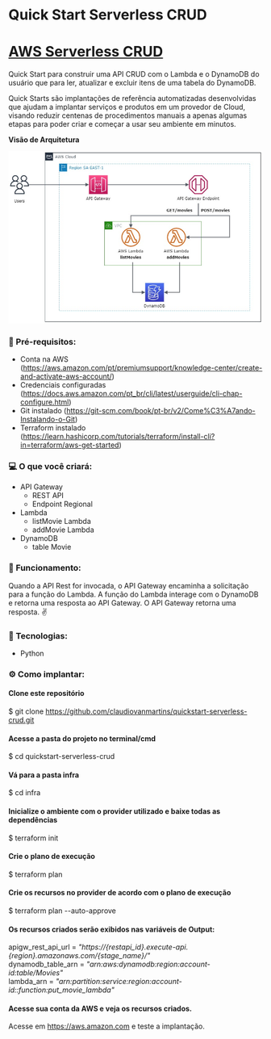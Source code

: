 
# Quick Start Serverless CRUD

<h1 align="left">
    <a href="https://docs.aws.amazon.com/pt_br/apigateway/latest/developerguide/http-api-dynamo-db.html/"> AWS Serverless CRUD</a>
</h1>
<p align="left"> Quick Start para construir uma API CRUD com o Lambda e o DynamoDB do usuário que para ler, atualizar e excluir itens de uma tabela do DynamoDB.

Quick Starts são implantações de referência automatizadas desenvolvidas que ajudam a implantar serviços e produtos em um provedor de Cloud, visando reduzir centenas de procedimentos manuais a apenas algumas etapas para poder criar e começar a usar seu ambiente em minutos. 

**Visão de Arquitetura** </br>

![Visão de Arquitetura](assets/architecture_serverless_crud.jpg)

### :bookmark_tabs: Pré-requisitos:
- Conta na AWS (https://aws.amazon.com/pt/premiumsupport/knowledge-center/create-and-activate-aws-account/)
- Credenciais configuradas (https://docs.aws.amazon.com/pt_br/cli/latest/userguide/cli-chap-configure.html)
- Git instalado (https://git-scm.com/book/pt-br/v2/Come%C3%A7ando-Instalando-o-Git)
- Terraform instalado (https://learn.hashicorp.com/tutorials/terraform/install-cli?in=terraform/aws-get-started)

### :computer: O que você criará:
<ul>
  <li>API Gateway
     <ul>
      <li>REST API</li>
      <li>Endpoint Regional</li>
    </ul>
  </li>
  <li>Lambda
    <ul>
      <li>listMovie Lambda</li>
      <li>addMovie Lambda</li>
    </ul>
  </li>
  <li>DynamoDB
    <ul>
      <li>table Movie</li>
    </ul>
  </li>
</ul>

### :ocean: Funcionamento:
Quando a API Rest for invocada, o API Gateway encaminha a solicitação para a função do Lambda. A função do Lambda interage com o DynamoDB e retorna uma resposta ao API Gateway. 
O API Gateway retorna uma resposta. :v:

### :toolbox: Tecnologias:
- Python

### :gear: Como implantar:

#### Clone este repositório
$ git clone https://github.com/claudiovanmartins/quickstart-serverless-crud.git

#### Acesse a pasta do projeto no terminal/cmd
$ cd quickstart-serverless-crud

#### Vá para a pasta infra
$ cd infra

#### Inicialize o ambiente com o provider utilizado e baixe todas as dependências
$ terraform init

#### Crie o plano de execução
$ terraform plan

#### Crie os recursos no provider de acordo com o plano de execução
$ terraform plan --auto-approve

#### Os recursos criados serão exibidos nas variáveis de Output:
apigw_rest_api_url = *"https://{restapi_id}.execute-api.{region}.amazonaws.com/{stage_name}/"* </br>
dynamodb_table_arn = *"arn:aws:dynamodb:region:account-id:table/Movies"* </br>
lambda_arn = *"arn:partition:service:region:account-id::function:put_movie_lambda"* </br>

#### Acesse sua conta da AWS e veja os recursos criados.
Acesse em https://aws.amazon.com e teste a implantação.

</p>
